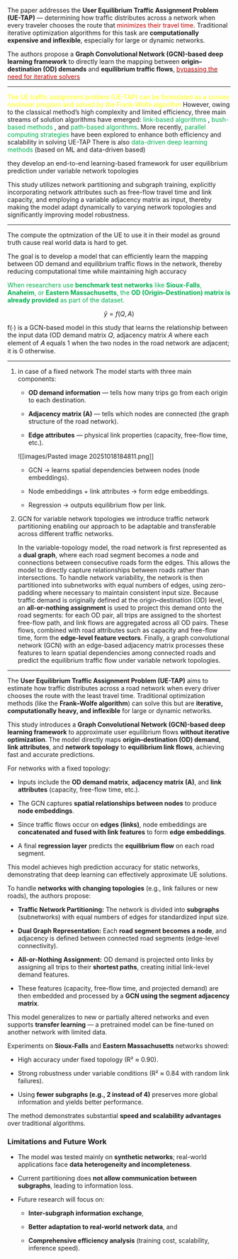 

The paper addresses the **User Equilibrium Traffic Assignment Problem (UE-TAP)** — determining how traffic distributes across a network when every traveler chooses the route that <font color="#c00000">minimizes their travel time</font>. Traditional iterative optimization algorithms for this task are **computationally expensive and inflexible**, especially for large or dynamic networks.

The authors propose a **Graph Convolutional Network (GCN)-based deep learning framework** to directly learn the mapping between **origin–destination (OD) demands** and **equilibrium traffic flows**, <u><font color="#c00000">bypassing the need for iterative solvers</font></u>

---

<span style="color:rgb(255, 255, 0)">The UE traffic assignment problem (UE-TAP) can be formulated as a convex nonlinear program  and solved by the Frank-Wolfe algorithm</span>
However, owing to the classical method’s high complexity and limited efficiency, three main streams of solution algorithms have emerged: <span style="color:rgb(0, 176, 80)">link-based algorithms</span> , <span style="color:rgb(0, 176, 80)">bush-based methods</span> , and <span style="color:rgb(0, 176, 80)">path-based algorithms</span>. More recently,<span style="color:rgb(0, 176, 80)"> parallel computing strategies</span> have been explored to enhance both efficiency and scalability in solving UE-TAP
There is also <span style="color:rgb(0, 176, 80)">data-driven deep learning methods</span> (based on ML and data-driven based)

they develop an end-to-end learning-based framework for user equilibrium prediction under variable network topologies

This study utilizes network partitioning and subgraph training, explicitly incorporating network attributes such as free-flow travel time and link capacity, and employing a variable adjacency matrix as input, thereby making the model adapt dynamically to varying network topologies and significantly improving model robustness.

---

The compute the optmization of the UE to use it in their model as ground truth cause real world data is hard to get.

The goal is to develop a model that can efficiently learn the mapping between OD demand and equilibrium traffic flows in the network, thereby reducing computational time while maintaining high accuracy

<span style="color:rgb(255, 255, 0)"><span style="color:rgb(0, 176, 80)">When researchers use <b>benchmark test networks</b> like <b>Sioux-Falls</b>, <b>Anaheim</b>, or <b>Eastern Massachusetts</b>, the <b>OD (Origin–Destination) matrix is already provided</b> as part of the dataset.</span></span>

$$ \hat{y} = f(Q, A) $$

f(∙) is a GCN-based model in this study that learns the relationship between the input data (OD demand matrix 𝑄, adjacency matrix $A$ where each element of 𝐴 equals 1 when the two nodes in the road network are adjacent; it is 0 otherwise.


---

1. in case of a fixed network 
	The model starts with three main components:

	- **OD demand information** — tells how many trips go from each origin to each destination.
	    
	- **Adjacency matrix (A)** — tells which nodes are connected (the graph structure of the road network).
	    
	- **Edge attributes** — physical link properties (capacity, free-flow time, etc.).

	![[images/Pasted image 20251018184811.png]]
	- GCN → learns spatial dependencies between nodes (node embeddings).
	    
	- Node embeddings + link attributes → form edge embeddings.
	    
	- Regression → outputs equilibrium flow per link.
	

2. GCN for variable network topologies
	we introduce traffic network partitioning enabling our approach to be adaptable and transferable across different traffic networks.
	
	In the variable-topology model, the road network is first represented as a **dual graph**, where each road segment becomes a node and connections between consecutive roads form the edges. This allows the model to directly capture relationships between roads rather than intersections. To handle network variability, the network is then partitioned into subnetworks with equal numbers of edges, using zero-padding where necessary to maintain consistent input size. Because traffic demand is originally defined at the origin–destination (OD) level, an **all-or-nothing assignment** is used to project this demand onto the road segments: for each OD pair, all trips are assigned to the shortest free-flow path, and link flows are aggregated across all OD pairs. These flows, combined with road attributes such as capacity and free-flow time, form the **edge-level feature vectors**. Finally, a graph convolutional network (GCN) with an edge-based adjacency matrix processes these features to learn spatial dependencies among connected roads and predict the equilibrium traffic flow under variable network topologies.

---
The **User Equilibrium Traffic Assignment Problem (UE-TAP)** aims to estimate how traffic distributes across a road network when every driver chooses the route with the least travel time. Traditional optimization methods (like the **Frank–Wolfe algorithm**) can solve this but are **iterative, computationally heavy, and inflexible** for large or dynamic networks.

This study introduces a **Graph Convolutional Network (GCN)-based deep learning framework** to approximate user equilibrium flows **without iterative optimization**. The model directly maps **origin–destination (OD) demand**, **link attributes**, and **network topology** to **equilibrium link flows**, achieving fast and accurate predictions.

For networks with a fixed topology:

- Inputs include the **OD demand matrix**, **adjacency matrix (A)**, and **link attributes** (capacity, free-flow time, etc.).
    
- The GCN captures **spatial relationships between nodes** to produce **node embeddings**.
    
- Since traffic flows occur on **edges (links)**, node embeddings are **concatenated and fused with link features** to form **edge embeddings**.
    
- A final **regression layer** predicts the **equilibrium flow** on each road segment.
    

This model achieves high prediction accuracy for static networks, demonstrating that deep learning can effectively approximate UE solutions.

To handle **networks with changing topologies** (e.g., link failures or new roads), the authors propose:

- **Traffic Network Partitioning:** The network is divided into **subgraphs** (subnetworks) with equal numbers of edges for standardized input size.
    
- **Dual Graph Representation:** Each **road segment becomes a node**, and adjacency is defined between connected road segments (edge-level connectivity).
    
- **All-or-Nothing Assignment:** OD demand is projected onto links by assigning all trips to their **shortest paths**, creating initial link-level demand features.
    
- These features (capacity, free-flow time, and projected demand) are then embedded and processed by a **GCN using the segment adjacency matrix**.
    

This model generalizes to new or partially altered networks and even supports **transfer learning** — a pretrained model can be fine-tuned on another network with limited data.



Experiments on **Sioux-Falls** and **Eastern Massachusetts** networks showed:

- High accuracy under fixed topology (R² ≈ 0.90).
    
- Strong robustness under variable conditions (R² ≈ 0.84 with random link failures).
    
- Using **fewer subgraphs (e.g., 2 instead of 4)** preserves more global information and yields better performance.
    

The method demonstrates substantial **speed and scalability advantages** over traditional algorithms.


### **Limitations and Future Work**

- The model was tested mainly on **synthetic networks**; real-world applications face **data heterogeneity and incompleteness**.
    
- Current partitioning does **not allow communication between subgraphs**, leading to information loss.
    
- Future research will focus on:
    
    - **Inter-subgraph information exchange**,
        
    - **Better adaptation to real-world network data**, and
        
    - **Comprehensive efficiency analysis** (training cost, scalability, inference speed).





